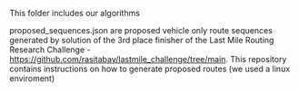 This folder includes our algorithms

proposed_sequences.json are proposed vehicle only route sequences generated by solution of the 3rd place finisher of the Last Mile Routing Research Challenge - https://github.com/rasitabay/lastmile_challenge/tree/main. This repository contains instructions on how to generate proposed routes (we used a linux enviroment)
